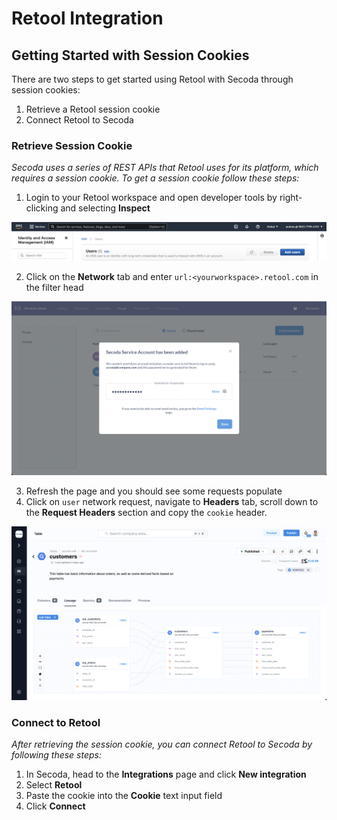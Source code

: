 # Retool Integration

## Getting Started with Session Cookies <a href="#h_21e27f5a15" id="h_21e27f5a15"></a>

There are two steps to get started using Retool with Secoda through session cookies:

1. Retrieve a Retool session cookie
2. Connect Retool to Secoda

### Retrieve Session Cookie

_Secoda uses a series of REST APIs that Retool uses for its platform, which requires a session cookie. To get a session cookie follow these steps:_

1. Login to your Retool workspace and open developer tools by right-clicking and selecting **Inspect**

![](<../.gitbook/assets/image (3).png>)

2. Click on the **Network** tab and enter `url:<yourworkspace>.retool.com` in the filter head

![](../.gitbook/assets/image.png)

3. Refresh the page and you should see some requests populate
4. Click on `user` network request, navigate to **Headers** tab, scroll down to the **Request Headers** section and copy the `cookie` header.

![](<../.gitbook/assets/image (1).png>)

### Connect to Retool

_After retrieving the session cookie, you can connect Retool to Secoda by following these steps:_

1. In Secoda, head to the **Integrations** page and click **New integration**
2. Select **Retool**
3. Paste the cookie into the **Cookie** text input field
4. Click **Connect**
